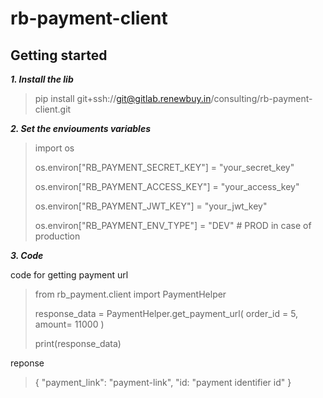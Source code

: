 # rb-payment-client


## Getting started

***1. Install the lib***
>pip install git+ssh://git@gitlab.renewbuy.in/consulting/rb-payment-client.git

***2. Set the enviouments variables***
>import os
>
>os.environ["RB_PAYMENT_SECRET_KEY"] = "your_secret_key"
>
>os.environ["RB_PAYMENT_ACCESS_KEY"] = "your_access_key"
>
>os.environ["RB_PAYMENT_JWT_KEY"] = "your_jwt_key"
>
>os.environ["RB_PAYMENT_ENV_TYPE"] = "DEV" # PROD in case of production

***3. Code***

code for getting payment url 
>from rb_payment.client import PaymentHelper
>
>response_data = PaymentHelper.get_payment_url(
>    order_id = 5, 
>    amount= 11000
>)
>
>print(response_data)

reponse
>{
>    "payment_link": "payment-link",
>    "id: "payment identifier id"
>}
